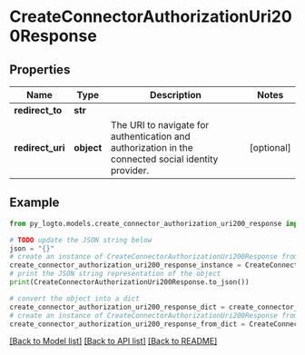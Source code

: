 # CreateConnectorAuthorizationUri200Response


## Properties

Name | Type | Description | Notes
------------ | ------------- | ------------- | -------------
**redirect_to** | **str** |  | 
**redirect_uri** | **object** | The URI to navigate for authentication and authorization in the connected social identity provider. | [optional] 

## Example

```python
from py_logto.models.create_connector_authorization_uri200_response import CreateConnectorAuthorizationUri200Response

# TODO update the JSON string below
json = "{}"
# create an instance of CreateConnectorAuthorizationUri200Response from a JSON string
create_connector_authorization_uri200_response_instance = CreateConnectorAuthorizationUri200Response.from_json(json)
# print the JSON string representation of the object
print(CreateConnectorAuthorizationUri200Response.to_json())

# convert the object into a dict
create_connector_authorization_uri200_response_dict = create_connector_authorization_uri200_response_instance.to_dict()
# create an instance of CreateConnectorAuthorizationUri200Response from a dict
create_connector_authorization_uri200_response_from_dict = CreateConnectorAuthorizationUri200Response.from_dict(create_connector_authorization_uri200_response_dict)
```
[[Back to Model list]](../README.md#documentation-for-models) [[Back to API list]](../README.md#documentation-for-api-endpoints) [[Back to README]](../README.md)


